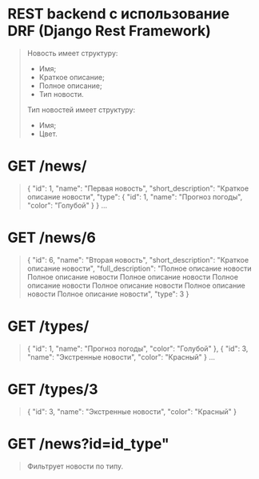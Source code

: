 # REST backend с использование DRF (Django Rest Framework)

>Новость имеет структуру:
> - Имя;
> - Краткое описание;
> - Полное описание;
> - Тип новости.
> 
>Тип новостей имеет структуру:
>  - Имя;
>  - Цвет.
> 
# GET /news/

>  {
>     "id": 1,
>     "name": "Первая новость",
>     "short_description": "Краткое описание новости",
>     "type": {
>         "id": 1,
>         "name": "Прогноз погоды",
>         "color": "Голубой"
>     }
> } 
> ...

# GET /news/6

> {
>    "id": 6,
>    "name": "Вторая новость",
>    "short_description": "Краткое описание новости",
>    "full_description": "Полное описание новости Полное описание новости Полное описание новости Полное описание новости Полное описание новости Полное описание новости Полное описание новости",
>    "type": 3
>}

# GET /types/

>    {
>        "id": 1,
>        "name": "Прогноз погоды",
>        "color": "Голубой"
>    },
>    {
>        "id": 3,
>        "name": "Экстренные новости",
>        "color": "Красный"
>    }
> ...
 
# GET /types/3

>    {
>        "id": 3,
>        "name": "Экстренные новости",
>        "color": "Красный"
>    }


# GET /news?id=id_type"

>Фильтрует новости по типу.